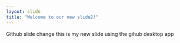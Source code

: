 ```yaml
---
layout: slide
title: "Welcome to our new slide2!"
---
```

Github slide change 
this is my new slide using the gihub desktop app